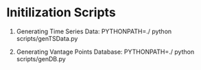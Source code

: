 # Initilization Scripts

1. Generating Time Series Data: PYTHONPATH=./ python scripts/genTSData.py

2. Generating Vantage Points Database: PYTHONPATH=./ python scripts/genDB.py
